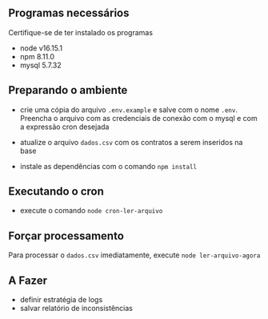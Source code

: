 ## Programas necessários

Certifique-se de ter instalado os programas

- node v16.15.1
- npm 8.11.0
- mysql 5.7.32

## Preparando o ambiente

- crie uma cópia do arquivo `.env.example` e salve com o nome `.env`. Preencha o arquivo com as credenciais de conexão com o mysql e com a expressão cron desejada

- atualize o arquivo `dados.csv` com os contratos a serem inseridos na base

- instale as dependências com o comando `npm install`

## Executando o cron

- execute o comando `node cron-ler-arquivo`

## Forçar processamento

Para processar o `dados.csv` imediatamente, execute `node ler-arquivo-agora`

## A Fazer

- definir estratégia de logs
- salvar relatório de inconsistências